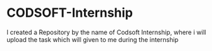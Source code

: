 # CODSOFT-Internship
I created a Repository by the name of Codsoft Internship, where i will upload the task which will given to me during the internship 
